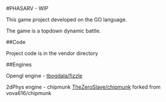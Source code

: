 #PHASARV - WIP

This game project developed on the GO language. 

The game is a topdown dynamic battle.

##Code

Project code is in the vendor directory

##Engines

Opengl engine - [tbogdala/fizzle](https://github.com/tbogdala/fizzle)

2dPhys engine - chipmunk [TheZeroSlave/chipmunk](https://github.com/TheZeroSlave/chipmunk) forked from vova616/chipmunk


